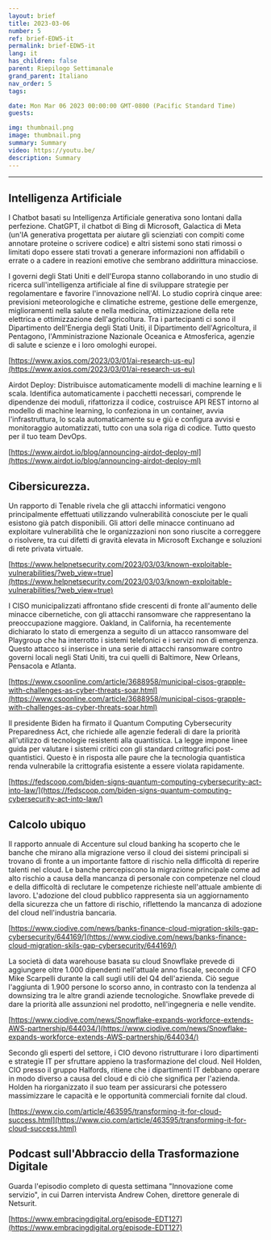 ```yaml
---
layout: brief
title: 2023-03-06
number: 5
ref: brief-EDW5-it
permalink: brief-EDW5-it
lang: it
has_children: false
parent: Riepilogo Settimanale
grand_parent: Italiano
nav_order: 5
tags:

date: Mon Mar 06 2023 00:00:00 GMT-0800 (Pacific Standard Time)
guests:

img: thumbnail.png
image: thumbnail.png
summary: Summary
video: https://youtu.be/
description: Summary
---
```






---

## Intelligenza Artificiale

I Chatbot basati su Intelligenza Artificiale generativa sono lontani dalla perfezione. ChatGPT, il chatbot di Bing di Microsoft, Galactica di Meta (un'IA generativa progettata per aiutare gli scienziati con compiti come annotare proteine o scrivere codice) e altri sistemi sono stati rimossi o limitati dopo essere stati trovati a generare informazioni non affidabili o errate o a cadere in reazioni emotive che sembrano addirittura minacciose.

I governi degli Stati Uniti e dell'Europa stanno collaborando in uno studio di ricerca sull'intelligenza artificiale al fine di sviluppare strategie per regolamentare e favorire l'innovazione nell'AI. Lo studio coprirà cinque aree: previsioni meteorologiche e climatiche estreme, gestione delle emergenze, miglioramenti nella salute e nella medicina, ottimizzazione della rete elettrica e ottimizzazione dell'agricoltura. Tra i partecipanti ci sono il Dipartimento dell'Energia degli Stati Uniti, il Dipartimento dell'Agricoltura, il Pentagono, l'Amministrazione Nazionale Oceanica e Atmosferica, agenzie di salute e scienze e i loro omologhi europei.

[https://www.axios.com/2023/03/01/ai-research-us-eu](https://www.axios.com/2023/03/01/ai-research-us-eu)

Airdot Deploy: Distribuisce automaticamente modelli di machine learning e li scala. Identifica automaticamente i pacchetti necessari, comprende le dipendenze dei moduli, rifattorizza il codice, costruisce API REST intorno al modello di machine learning, lo confeziona in un container, avvia l'infrastruttura, lo scala automaticamente su e giù e configura avvisi e monitoraggio automatizzati, tutto con una sola riga di codice. Tutto questo per il tuo team DevOps.

[https://www.airdot.io/blog/announcing-airdot-deploy-ml](https://www.airdot.io/blog/announcing-airdot-deploy-ml)

## Cibersicurezza.

Un rapporto di Tenable rivela che gli attacchi informatici vengono principalmente effettuati utilizzando vulnerabilità conosciute per le quali esistono già patch disponibili. Gli attori delle minacce continuano ad exploitare vulnerabilità che le organizzazioni non sono riuscite a correggere o risolvere, tra cui difetti di gravità elevata in Microsoft Exchange e soluzioni di rete privata virtuale.

[https://www.helpnetsecurity.com/2023/03/03/known-exploitable-vulnerabilities/?web_view=true](https://www.helpnetsecurity.com/2023/03/03/known-exploitable-vulnerabilities/?web_view=true)

I CISO municipalizzati affrontano sfide crescenti di fronte all'aumento delle minacce cibernetiche, con gli attacchi ransomware che rappresentano la preoccupazione maggiore. Oakland, in California, ha recentemente dichiarato lo stato di emergenza a seguito di un attacco ransomware del Playgroup che ha interrotto i sistemi telefonici e i servizi non di emergenza. Questo attacco si inserisce in una serie di attacchi ransomware contro governi locali negli Stati Uniti, tra cui quelli di Baltimore, New Orleans, Pensacola e Atlanta.

[https://www.csoonline.com/article/3688958/municipal-cisos-grapple-with-challenges-as-cyber-threats-soar.html](https://www.csoonline.com/article/3688958/municipal-cisos-grapple-with-challenges-as-cyber-threats-soar.html)

Il presidente Biden ha firmato il Quantum Computing Cybersecurity Preparedness Act, che richiede alle agenzie federali di dare la priorità all'utilizzo di tecnologie resistenti alla quantistica. La legge impone linee guida per valutare i sistemi critici con gli standard crittografici post-quantistici. Questo è in risposta alle paure che la tecnologia quantistica renda vulnerabile la crittografia esistente a essere violata rapidamente.

[https://fedscoop.com/biden-signs-quantum-computing-cybersecurity-act-into-law/](https://fedscoop.com/biden-signs-quantum-computing-cybersecurity-act-into-law/)

## Calcolo ubiquo

Il rapporto annuale di Accenture sul cloud banking ha scoperto che le banche che mirano alla migrazione verso il cloud dei sistemi principali si trovano di fronte a un importante fattore di rischio nella difficoltà di reperire talenti nel cloud. Le banche percepiscono la migrazione principale come ad alto rischio a causa della mancanza di personale con competenze nel cloud e della difficoltà di reclutare le competenze richieste nell'attuale ambiente di lavoro. L'adozione del cloud pubblico rappresenta sia un aggiornamento della sicurezza che un fattore di rischio, riflettendo la mancanza di adozione del cloud nell'industria bancaria.

[https://www.ciodive.com/news/banks-finance-cloud-migration-skils-gap-cybersecurity/644169/](https://www.ciodive.com/news/banks-finance-cloud-migration-skils-gap-cybersecurity/644169/)

La società di data warehouse basata su cloud Snowflake prevede di aggiungere oltre 1.000 dipendenti nell'attuale anno fiscale, secondo il CFO Mike Scarpelli durante la call sugli utili del Q4 dell'azienda. Ciò segue l'aggiunta di 1.900 persone lo scorso anno, in contrasto con la tendenza al downsizing tra le altre grandi aziende tecnologiche. Snowflake prevede di dare la priorità alle assunzioni nel prodotto, nell'ingegneria e nelle vendite.

[https://www.ciodive.com/news/Snowflake-expands-workforce-extends-AWS-partnership/644034/](https://www.ciodive.com/news/Snowflake-expands-workforce-extends-AWS-partnership/644034/)

Secondo gli esperti del settore, i CIO devono ristrutturare i loro dipartimenti e strategie IT per sfruttare appieno la trasformazione del cloud. Neil Holden, CIO presso il gruppo Halfords, ritiene che i dipartimenti IT debbano operare in modo diverso a causa del cloud e di ciò che significa per l'azienda. Holden ha riorganizzato il suo team per assicurarsi che potessero massimizzare le capacità e le opportunità commerciali fornite dal cloud.

[https://www.cio.com/article/463595/transforming-it-for-cloud-success.html](https://www.cio.com/article/463595/transforming-it-for-cloud-success.html)

## Podcast sull'Abbraccio della Trasformazione Digitale

Guarda l'episodio completo di questa settimana "Innovazione come servizio", in cui Darren intervista Andrew Cohen, direttore generale di Netsurit.

[https://www.embracingdigital.org/episode-EDT127](https://www.embracingdigital.org/episode-EDT127)


